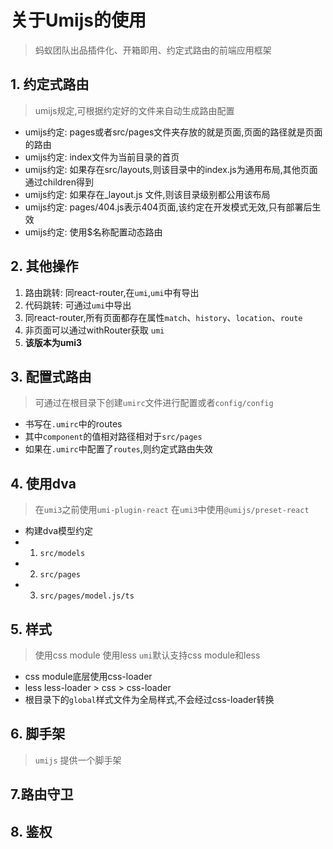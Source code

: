 # 关于Umijs的使用

> 蚂蚁团队出品插件化、开箱即用、约定式路由的前端应用框架

## 1. 约定式路由

> umijs规定,可根据约定好的文件来自动生成路由配置

- umijs约定: pages或者src/pages文件夹存放的就是页面,页面的路径就是页面的路由
- umijs约定: index文件为当前目录的首页
- umijs约定: 如果存在src/layouts,则该目录中的index.js为通用布局,其他页面通过children得到
- umijs约定: 如果存在_layout.js 文件,则该目录级别都公用该布局
- umijs约定: pages/404.js表示404页面,该约定在开发模式无效,只有部署后生效
- umijs约定: 使用$名称配置动态路由

## 2. 其他操作

1. 路由跳转: 同react-router,在```umi```,```umi```中有导出
2. 代码跳转: 可通过```umi```中导出
3. 同react-router,所有页面都存在属性`match`、`history`、`location`、`route`
4. 非页面可以通过withRouter获取 ```umi```
5. **该版本为umi3**

## 3. 配置式路由

> 可通过在根目录下创建`umirc`文件进行配置或者`config/config`

- 书写在```.umirc```中的routes
- 其中`component`的值相对路径相对于```src/pages```
- 如果在`.umirc`中配置了`routes`,则约定式路由失效

## 4. 使用dva

> 在`umi3`之前使用`umi-plugin-react`
> 在`umi3`中使用`@umijs/preset-react`

- 构建dva模型约定
- 1. `src/models`
- 2. `src/pages`
- 3. `src/pages/model.js/ts`

## 5. 样式

> 使用css module
> 使用less
> `umi`默认支持css module和less

- css module底层使用css-loader
- less less-loader > css > css-loader
- 根目录下的`global`样式文件为全局样式,不会经过css-loader转换


## 6. 脚手架

> `umijs` 提供一个脚手架

## 7.路由守卫



## 8. 鉴权

